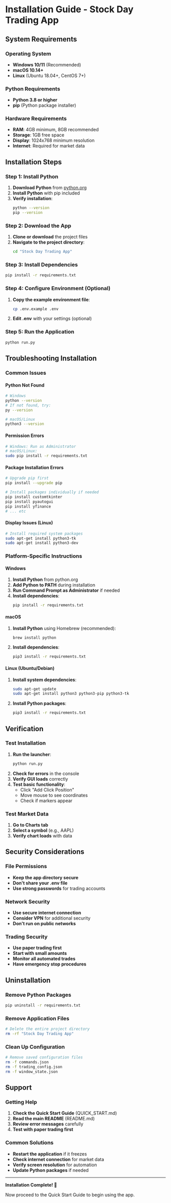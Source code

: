# Installation Guide - Stock Day Trading App

## System Requirements

### Operating System
- **Windows 10/11** (Recommended)
- **macOS 10.14+**
- **Linux** (Ubuntu 18.04+, CentOS 7+)

### Python Requirements
- **Python 3.8 or higher**
- **pip** (Python package installer)

### Hardware Requirements
- **RAM**: 4GB minimum, 8GB recommended
- **Storage**: 1GB free space
- **Display**: 1024x768 minimum resolution
- **Internet**: Required for market data

## Installation Steps

### Step 1: Install Python
1. **Download Python** from [python.org](https://www.python.org/downloads/)
2. **Install Python** with pip included
3. **Verify installation**:
   ```bash
   python --version
   pip --version
   ```

### Step 2: Download the App
1. **Clone or download** the project files
2. **Navigate to the project directory**:
   ```bash
   cd "Stock Day Trading App"
   ```

### Step 3: Install Dependencies
```bash
pip install -r requirements.txt
```

### Step 4: Configure Environment (Optional)
1. **Copy the example environment file**:
   ```bash
   cp .env.example .env
   ```
2. **Edit .env** with your settings (optional)

### Step 5: Run the Application
```bash
python run.py
```

## Troubleshooting Installation

### Common Issues

#### Python Not Found
```bash
# Windows
python --version
# If not found, try:
py --version

# macOS/Linux
python3 --version
```

#### Permission Errors
```bash
# Windows: Run as Administrator
# macOS/Linux:
sudo pip install -r requirements.txt
```

#### Package Installation Errors
```bash
# Upgrade pip first
pip install --upgrade pip

# Install packages individually if needed
pip install customtkinter
pip install pyautogui
pip install yfinance
# ... etc
```

#### Display Issues (Linux)
```bash
# Install required system packages
sudo apt-get install python3-tk
sudo apt-get install python3-dev
```

### Platform-Specific Instructions

#### Windows
1. **Install Python** from python.org
2. **Add Python to PATH** during installation
3. **Run Command Prompt as Administrator** if needed
4. **Install dependencies**:
   ```cmd
   pip install -r requirements.txt
   ```

#### macOS
1. **Install Python** using Homebrew (recommended):
   ```bash
   brew install python
   ```
2. **Install dependencies**:
   ```bash
   pip3 install -r requirements.txt
   ```

#### Linux (Ubuntu/Debian)
1. **Install system dependencies**:
   ```bash
   sudo apt-get update
   sudo apt-get install python3 python3-pip python3-tk
   ```
2. **Install Python packages**:
   ```bash
   pip3 install -r requirements.txt
   ```

## Verification

### Test Installation
1. **Run the launcher**:
   ```bash
   python run.py
   ```
2. **Check for errors** in the console
3. **Verify GUI loads** correctly
4. **Test basic functionality**:
   - Click "Add Click Position"
   - Move mouse to see coordinates
   - Check if markers appear

### Test Market Data
1. **Go to Charts tab**
2. **Select a symbol** (e.g., AAPL)
3. **Verify chart loads** with data

## Security Considerations

### File Permissions
- **Keep the app directory secure**
- **Don't share your .env file**
- **Use strong passwords** for trading accounts

### Network Security
- **Use secure internet connection**
- **Consider VPN** for additional security
- **Don't run on public networks**

### Trading Security
- **Use paper trading first**
- **Start with small amounts**
- **Monitor all automated trades**
- **Have emergency stop procedures**

## Uninstallation

### Remove Python Packages
```bash
pip uninstall -r requirements.txt
```

### Remove Application Files
```bash
# Delete the entire project directory
rm -rf "Stock Day Trading App"
```

### Clean Up Configuration
```bash
# Remove saved configuration files
rm -f commands.json
rm -f trading_config.json
rm -f window_state.json
```

## Support

### Getting Help
1. **Check the Quick Start Guide** (QUICK_START.md)
2. **Read the main README** (README.md)
3. **Review error messages** carefully
4. **Test with paper trading first**

### Common Solutions
- **Restart the application** if it freezes
- **Check internet connection** for market data
- **Verify screen resolution** for automation
- **Update Python packages** if needed

---

**Installation Complete! 🎉**

Now proceed to the Quick Start Guide to begin using the app.